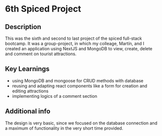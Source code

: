# 6th Spiced Project

## Description
This was the sixth and second to last project of the spiced full-stack bootcamp. It was a group-project, in which my colleage, Martín, and I created an application using NextJS and MongoDB to view, create, delete and comment on tourist attractions.

## Key Learnings
- using MongoDB and mongoose for CRUD methods with database
- reusing and adapting react components like a form for creation and editing attractions
- implementing logics of a comment section

## Additional info
The design is very basic, since we focused on the database connection and a maximum of functionality in the very short time provided.
